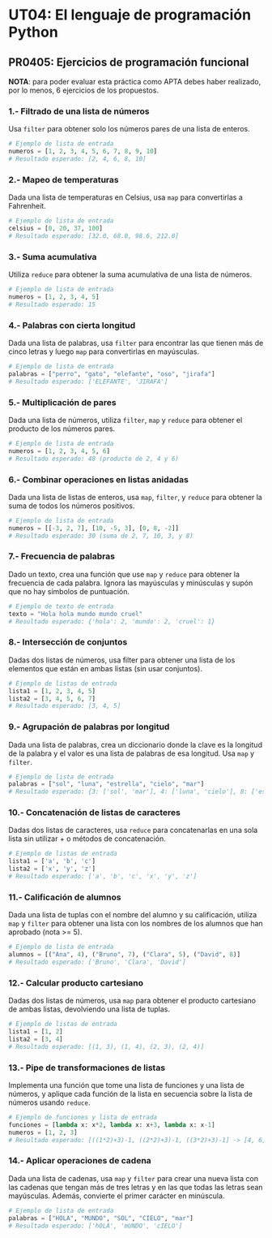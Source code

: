 # UT04: El lenguaje de programación Python

## PR0405: Ejercicios de programación funcional

**NOTA**: para poder evaluar esta práctica como APTA debes haber realizado, por lo menos, 6 ejercicios de los propuestos.



### 1.- Filtrado de una lista de números

Usa `filter` para obtener solo los números pares de una lista de enteros.

```python
# Ejemplo de lista de entrada
numeros = [1, 2, 3, 4, 5, 6, 7, 8, 9, 10]
# Resultado esperado: [2, 4, 6, 8, 10]
```

### 2.- Mapeo de temperaturas

Dada una lista de temperaturas en Celsius, usa `map` para convertirlas a Fahrenheit.

```python
# Ejemplo de lista de entrada
celsius = [0, 20, 37, 100]
# Resultado esperado: [32.0, 68.0, 98.6, 212.0]
```

### 3.- Suma acumulativa

Utiliza `reduce` para obtener la suma acumulativa de una lista de números.

```python
# Ejemplo de lista de entrada
numeros = [1, 2, 3, 4, 5]
# Resultado esperado: 15
```

### 4.- Palabras con cierta longitud

Dada una lista de palabras, usa `filter` para encontrar las que tienen más de cinco letras y luego `map` para convertirlas en mayúsculas.

```python
# Ejemplo de lista de entrada
palabras = ["perro", "gato", "elefante", "oso", "jirafa"]
# Resultado esperado: ['ELEFANTE', 'JIRAFA']
```

### 5.- Multiplicación de pares

Dada una lista de números, utiliza `filter`, `map` y `reduce` para obtener el producto de los números pares.

```python
# Ejemplo de lista de entrada
numeros = [1, 2, 3, 4, 5, 6]
# Resultado esperado: 48 (producto de 2, 4 y 6)
```

### 6.- Combinar operaciones en listas anidadas

Dada una lista de listas de enteros, usa `map`, `filter`, y `reduce` para obtener la suma de todos los números positivos.

```python
# Ejemplo de lista de entrada
numeros = [[-3, 2, 7], [10, -5, 3], [0, 8, -2]]
# Resultado esperado: 30 (suma de 2, 7, 10, 3, y 8)
```

### 7.- Frecuencia de palabras

Dado un texto, crea una función que use `map` y `reduce` para obtener la frecuencia de cada palabra. Ignora las mayúsculas y minúsculas y supón que no hay símbolos de puntuación.

```python
# Ejemplo de texto de entrada
texto = "Hola hola mundo mundo cruel"
# Resultado esperado: {'hola': 2, 'mundo': 2, 'cruel': 1}
```

### 8.- Intersección de conjuntos

Dadas dos listas de números, usa filter para obtener una lista de los elementos que están en ambas listas (sin usar conjuntos).

```python
# Ejemplo de listas de entrada
lista1 = [1, 2, 3, 4, 5]
lista2 = [3, 4, 5, 6, 7]
# Resultado esperado: [3, 4, 5]
```

### 9.- Agrupación de palabras por longitud

Dada una lista de palabras, crea un diccionario donde la clave es la longitud de la palabra y el valor es una lista de palabras de esa longitud. Usa `map` y `filter`.

```python
# Ejemplo de lista de entrada
palabras = ["sol", "luna", "estrella", "cielo", "mar"]
# Resultado esperado: {3: ['sol', 'mar'], 4: ['luna', 'cielo'], 8: ['estrella']}
```

### 10.- Concatenación de listas de caracteres

Dadas dos listas de caracteres, usa `reduce` para concatenarlas en una sola lista sin utilizar + o métodos de concatenación.

```python
# Ejemplo de listas de entrada
lista1 = ['a', 'b', 'c']
lista2 = ['x', 'y', 'z']
# Resultado esperado: ['a', 'b', 'c', 'x', 'y', 'z']
```

### 11.- Calificación de alumnos

Dada una lista de tuplas con el nombre del alumno y su calificación, utiliza `map` y `filter` para obtener una lista con los nombres de los alumnos que han aprobado (nota >= 5).

```python
# Ejemplo de lista de entrada
alumnos = [("Ana", 4), ("Bruno", 7), ("Clara", 5), ("David", 8)]
# Resultado esperado: ['Bruno', 'Clara', 'David']
```

### 12.- Calcular producto cartesiano

Dadas dos listas de números, usa `map` para obtener el producto cartesiano de ambas listas, devolviendo una lista de tuplas.

```python
# Ejemplo de listas de entrada
lista1 = [1, 2]
lista2 = [3, 4]
# Resultado esperado: [(1, 3), (1, 4), (2, 3), (2, 4)]
```

### 13.- Pipe de transformaciones de listas

Implementa una función que tome una lista de funciones y una lista de números, y aplique cada función de la lista en secuencia sobre la lista de números usando `reduce`.

```python
# Ejemplo de funciones y lista de entrada
funciones = [lambda x: x*2, lambda x: x+3, lambda x: x-1]
numeros = [1, 2, 3]
# Resultado esperado: [((1*2)+3)-1, ((2*2)+3)-1, ((3*2)+3)-1] -> [4, 6, 8]
```

### 14.- Aplicar operaciones de cadena

Dada una lista de cadenas, usa `map` y `filter` para crear una nueva lista con las cadenas que tengan más de tres letras y en las que todas las letras sean mayúsculas. Además, convierte el primer carácter en minúscula.

```python
# Ejemplo de lista de entrada
palabras = ["HOLA", "MUNDO", "SOL", "CIELO", "mar"]
# Resultado esperado: ['hOLA', 'mUNDO', 'cIELO']
```
